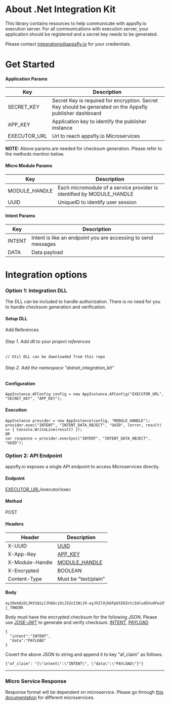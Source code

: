 # About .Net Integration Kit
This library contains resources to help communicate with appsfly.io execution server.
For all communications with execution server, your application should be registered and a secret key needs to be generated. 

Please contact integrations@appsfly.io for your credientials.

#  Get Started
 <a name="SECRET_KEY"></a><a name="APP_KEY"></a><a name="EXECUTOR_URL"></a>
#### Application Params
| Key | Description |
| --- | --- |
| SECRET_KEY   | Secret Key is required for encryption. Secret Key should be generated on the Appsfly publisher dashboard |
| APP_KEY  | Application key to identify the publisher instance|
| EXECUTOR_URL | Url to reach appsfly.io Microservices |

**NOTE:** Above params are needed for checksum generation. Please refer to the methods mention below.

 <a name="MODULE_HANDLE"></a> <a name="UUID"></a>
#### Micro Module Params

| Key | Description |
| --- | --- |
| MODULE_HANDLE  | Each micromodule of a service provider is identified by MODULE_HANDLE |
| UUID  | UniqueID to identify user session|

 <a name="INTENT"></a> <a name="PAYLOAD"></a>
#### Intent Params
| Key | Description |
| --- | --- |
| INTENT | Intent is like an endpoint you are accessing to send messages |
| DATA | Data payload |

# Integration options  

### Option 1: Integration DLL
The DLL can be included to handle authorization. There is no need for you to handle checksum generation and verification.

#### Setup DLL

Add References
###### Step 1. Add dll to your project references
```
// Util DLL can be downloaded from this repo
```

###### Step 2. Add the namespace "dotnet_integration_kit"

#### Configuration
```
AppInstance.AFConfig config = new AppInstance.AFConfig("EXECUTOR_URL", "SECRET_KEY", "APP_KEY");
```  
#### Execution
```
AppInstance provider = new AppInstance(config, "MODULE_HANDLE");
provider.exec("INTENT", "INTENT_DATA_OBJECT", "UUID", (error, result) => { Console.WriteLine(result) });
OR
var response = provider.execSync("INTENT", "INTENT_DATA_OBJECT", "UUID");
```

### Option 2: API Endpoint
appsfly.io exposes a single API endpoint to access Microservices directly.

#### Endpoint
[EXECUTOR_URL](#EXECUTOR_URL)/executor/exec

#### Method
POST

#### Headers
| Header | Description |
| --- | --- |
| X-UUID | [UUID](#UUID) |
| X-App-Key | [APP_KEY](#APP_KEY)|
| X-Module-Handle | [MODULE_HANDLE](#MODULE_HANDLE)|
| X-Encrypted | BOOLEAN |
| Content-Type | Must be "text/plain" |

#### Body
```
eyJ0eXAiOiJKV1QiLCJhbGciOiJIUzI1NiJ9.eyJhZl9jbGFpbSI6IntcImludGVudFwiOlwiSU5URU5UXCIsXCJkYXRhXCI6XCJQQVlMT0FEXCJ9In0.ZPUfElCCO2FiSQwtur6t80kHFTOzsvnJGQ-j_70WZ0k
```
Body must have the encrypted checksum for the following JSON. Please use [JOSE-JWT](https://github.com/dvsekhvalnov/jose-jwt) to generate and verify checksum.
[INTENT](#INTENT), [PAYLOAD](#PAYLOAD)
``` 
{
  "intent":"INTENT",
  "data":"PAYLOAD"
} 
 ```
Covert the above JSON to string and append it to key "af_claim" as follows:
``` 
{"af_claim": "{\"intent\":\"INTENT\", \"data\":\"PAYLOAD\"}"}
 ```

----------------------------------------

### Micro Service Response
Response format will be dependent on microservice. Please go through [this documentation](https://github.com/appsflyio/micro-module-documentations) for different microservices.
